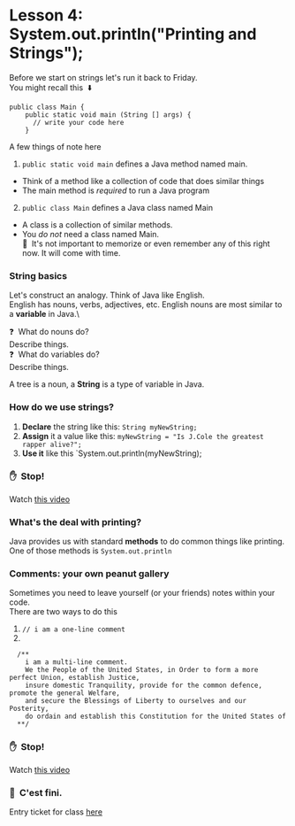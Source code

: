 # Lesson 4: System.out.println("Printing and Strings");
Before we start on strings let's run it back to Friday.\
You might recall this&nbsp; :arrow_down:
  ```
  public class Main {
      public static void main (String [] args) {
        // write your code here
      }
  ```
A few things of note here
1. `public static void main` defines a Java method named main.
  - Think of a method like a collection of code that does similar things
  - The main method is _required_ to run a Java program
2. `public class Main` defines a Java class named Main
  - A class is a collection of similar methods.
  - You _do not_ need a class named Main.\
:round_pushpin:&nbsp; It's not important to memorize or even remember any of this right now.  It will come with time.

### String basics
Let's construct an analogy.  Think of Java like English.\
English has nouns, verbs, adjectives, etc. English nouns are most similar to a **variable** in Java.\

:question:&nbsp; What do nouns do?\
Describe things.\
:question:&nbsp; What do variables do?\
Describe things.

A tree is a noun, a **String** is a type of variable in Java.

### How do we use strings?
  1. **Declare** the string like this: `String myNewString;`
  2. **Assign** it a value like this: `myNewString = "Is J.Cole the greatest rapper alive?";`
  3. **Use it** like this `System.out.println(myNewString);
  
### :hand:&nbsp; Stop!
Watch [this video](https://www.youtube.com)

### What's the deal with printing?
Java provides us with standard **methods** to do common things like printing.\
One of those methods is `System.out.println`

### Comments: your own peanut gallery
Sometimes you need to leave yourself (or your friends) notes within your code.\
There are two ways to do this
  1. `// i am a one-line comment`
  2. 
  ```
    /**
      i am a multi-line comment. 
      We the People of the United States, in Order to form a more perfect Union, establish Justice, 
      insure domestic Tranquility, provide for the common defence, promote the general Welfare,
      and secure the Blessings of Liberty to ourselves and our Posterity, 
      do ordain and establish this Constitution for the United States of 
    **/ 
  ```
    
      
### :hand:&nbsp; Stop!
Watch [this video](https://www.youtube.com)

### :ticket:&nbsp; C'est fini.
Entry ticket for class [here]()
  



